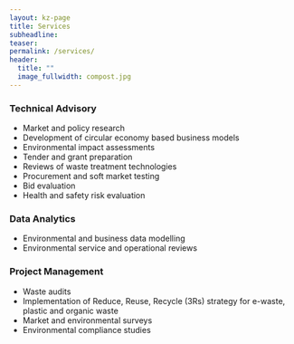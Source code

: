 ```yaml
---
layout: kz-page
title: Services
subheadline:
teaser:
permalink: /services/
header:
  title: ""
  image_fullwidth: compost.jpg
---
```


### Technical Advisory
* Market and policy research
* Development of circular economy based business models
* Environmental impact assessments
* Tender and grant preparation
* Reviews of waste treatment technologies
* Procurement and soft market testing
* Bid evaluation
* Health and safety risk evaluation


### Data Analytics
* Environmental and business data modelling
* Environmental service and operational reviews

### Project Management
* Waste audits
* Implementation of Reduce, Reuse, Recycle (3Rs) strategy for e-waste, plastic and organic waste
* Market and environmental surveys
* Environmental compliance studies
